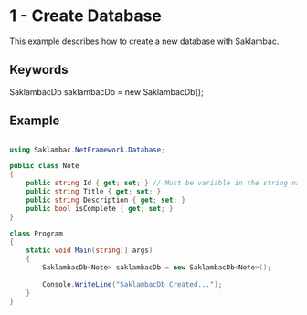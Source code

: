 # 1 - Create Database
This example describes how to create a new database with Saklambac. </br>

## Keywords
SaklambacDb<Note> saklambacDb = new SaklambacDb<Note>(); </br>

## Example
```C#

using Saklambac.NetFramework.Database;

public class Note
{
    public string Id { get; set; } // Must be variable in the string named Id
    public string Title { get; set; }
    public string Description { get; set; }
    public bool isComplete { get; set; }
}

class Program
{
    static void Main(string[] args)
    {    
        SaklambacDb<Note> saklambacDb = new SaklambacDb<Note>();
    
        Console.WriteLine("SaklambacDb Created...");
    }
}

```
